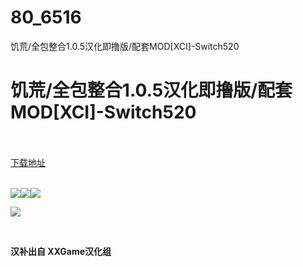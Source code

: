 # 80_6516
饥荒/全包整合1.0.5汉化即撸版/配套MOD[XCI]-Switch520
# 饥荒/全包整合1.0.5汉化即撸版/配套MOD[XCI]-Switch520
 <br/></br>
[下载地址](https://www.switch520.cc/article/6516 "下载地址")
<br/></br>

<p><strong><img src="https://ddcdn.jd.com/ddimg/jfs/t1/114831/39/19457/52523/5f779432Ee45b521c/e1ac4888e5ecab6d.jpg"><img src="https://ddcdn.jd.com/ddimg/jfs/t1/112660/4/19027/44512/5f779436Ec08980d7/d96e851ac1c457ed.jpg"><img src="https://ddcdn.jd.com/ddimg/jfs/t1/133470/35/11415/53604/5f779436E55aa2e14/28871ec5a8e01491.jpg"></strong></p>
<p><strong><img src="https://ddcdn.jd.com/ddimg/jfs/t1/121448/30/14196/55907/5f779436E3e3f599c/1176959a7b6c13f0.jpg"></strong></p>
<p>&nbsp;</p>
<p><strong>汉补出自 XXGame汉化组</strong></p>
